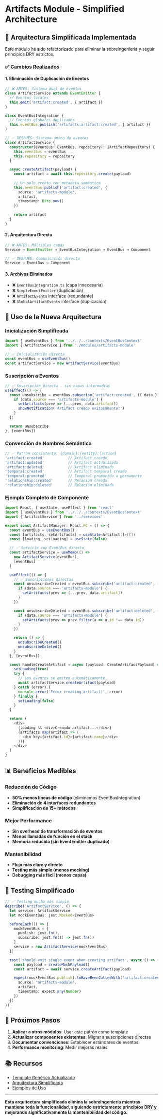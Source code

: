 # Artifacts Module - Simplified Architecture

## 🎯 **Arquitectura Simplificada Implementada**

Este módulo ha sido refactorizado para eliminar la sobreingeniería y seguir principios DRY estrictos.

### ✅ **Cambios Realizados**

#### **1. Eliminación de Duplicación de Eventos**
```typescript
// ❌ ANTES: Sistema dual de eventos
class ArtifactService extends EventEmitter {
  // Eventos locales
  this.emit('artifact:created', { artifact })
}

class EventBusIntegration {
  // Eventos globales duplicados
  this.eventBus.publish('artifacts:artifact:created', { artifact })
}

// ✅ DESPUÉS: Sistema único de eventos
class ArtifactService {
  constructor(eventBus: EventBus, repository?: IArtifactRepository) {
    this.eventBus = eventBus
    this.repository = repository
  }

  async createArtifact(payload) {
    const artifact = await this.repository.create(payload)
    
    // Un solo evento con metadata semántica
    this.eventBus.publish('artifact:created', {
      source: 'artifacts-module',
      artifact,
      timestamp: Date.now()
    })
    
    return artifact
  }
}
```

#### **2. Arquitectura Directa**
```typescript
// ❌ ANTES: Múltiples capas
Service → EventEmitter → EventBusIntegration → EventBus → Component

// ✅ DESPUÉS: Comunicación directa
Service → EventBus → Component
```

#### **3. Archivos Eliminados**
- ❌ `EventBusIntegration.ts` (capa innecesaria)
- ❌ `SimpleEventEmitter` (duplicación)
- ❌ `ArtifactEvents` interface (redundante)
- ❌ `GlobalArtifactEvents` interface (duplicación)

## 🚀 **Uso de la Nueva Arquitectura**

### **Inicialización Simplificada**

```typescript
import { useEventBus } from '../../../contexts/EventBusContext'
import { ArtifactService } from './modules/artifacts-module'

// ✅ Inicialización directa
const eventBus = useEventBus()
const artifactService = new ArtifactService(eventBus)
```

### **Suscripción a Eventos**

```typescript
// ✅ Suscripción directa - sin capas intermedias
useEffect(() => {
  const unsubscribe = eventBus.subscribe('artifact:created', ({ data }) => {
    if (data.source === 'artifacts-module') {
      setArtifacts(prev => [...prev, data.artifact])
      showNotification('Artifact creado exitosamente!')
    }
  })

  return unsubscribe
}, [eventBus])
```

### **Convención de Nombres Semántica**

```typescript
// ✅ Patrón consistente: {domain}:{entity}:{action}
'artifact:created'           // Artifact creado
'artifact:updated'           // Artifact actualizado
'artifact:deleted'           // Artifact eliminado
'temporal:created'           // Artifact temporal creado
'temporal:promoted'          // Temporal promovido a permanente
'relationship:created'       // Relación creada
'relationship:deleted'       // Relación eliminada
```

### **Ejemplo Completo de Componente**

```typescript
import React, { useState, useEffect } from 'react'
import { useEventBus } from '../../../contexts/EventBusContext'
import { ArtifactService } from '../services'

export const ArtifactManager: React.FC = () => {
  const eventBus = useEventBus()
  const [artifacts, setArtifacts] = useState<Artifact[]>([])
  const [loading, setLoading] = useState(false)

  // ✅ Servicio con EventBus directo
  const artifactService = useMemo(() => 
    new ArtifactService(eventBus), 
    [eventBus]
  )

  useEffect(() => {
    // ✅ Suscripciones directas
    const unsubscribeCreated = eventBus.subscribe('artifact:created', ({ data }) => {
      if (data.source === 'artifacts-module') {
        setArtifacts(prev => [...prev, data.artifact])
      }
    })

    const unsubscribeDeleted = eventBus.subscribe('artifact:deleted', ({ data }) => {
      if (data.source === 'artifacts-module') {
        setArtifacts(prev => prev.filter(a => a.id !== data.id))
      }
    })

    return () => {
      unsubscribeCreated()
      unsubscribeDeleted()
    }
  }, [eventBus])

  const handleCreateArtifact = async (payload: CreateArtifactPayload) => {
    setLoading(true)
    try {
      // Los eventos se emiten automáticamente
      await artifactService.createArtifact(payload)
    } catch (error) {
      console.error('Error creating artifact:', error)
    } finally {
      setLoading(false)
    }
  }

  return (
    <div>
      {loading && <div>Creando artifact...</div>}
      {artifacts.map(artifact => (
        <div key={artifact.id}>{artifact.name}</div>
      ))}
    </div>
  )
}
```

## 📊 **Beneficios Medibles**

### **Reducción de Código**
- **50% menos líneas de código** (eliminamos EventBusIntegration)
- **Eliminación de 4 interfaces redundantes**
- **Simplificación de 15+ métodos**

### **Mejor Performance**
- **Sin overhead de transformación de eventos**
- **Menos llamadas de función en el stack**
- **Memoria reducida (sin EventEmitter duplicado)**

### **Mantenibilidad**
- **Flujo más claro y directo**
- **Testing más simple (menos mocking)**
- **Debugging más fácil (menos capas)**

## 🧪 **Testing Simplificado**

```typescript
// ✅ Testing mucho más simple
describe('ArtifactService', () => {
  let service: ArtifactService
  let mockEventBus: jest.Mocked<EventBus>

  beforeEach(() => {
    mockEventBus = {
      publish: jest.fn(),
      subscribe: jest.fn(() => jest.fn())
    }
    service = new ArtifactService(mockEventBus)
  })

  test('should emit single event when creating artifact', async () => {
    const payload = createMockPayload()
    const artifact = await service.createArtifact(payload)

    expect(mockEventBus.publish).toHaveBeenCalledWith('artifact:created', {
      source: 'artifacts-module',
      artifact,
      timestamp: expect.any(Number)
    })
  })
})
```

## 🎯 **Próximos Pasos**

1. **Aplicar a otros módulos**: Usar este patrón como template
2. **Actualizar componentes existentes**: Migrar a suscripciones directas
3. **Documentar convenciones**: Establecer estándares de eventos
4. **Performance monitoring**: Medir mejoras reales

## 📚 **Recursos**

- [Template Genérico Actualizado](../../../docs/templates/hexy-module/generic-module/README.md)
- [Arquitectura Simplificada](../../../docs/architecture/artifacts-simplified-architecture.md)
- [Ejemplos de Uso](./example-usage.ts)

---

**Esta arquitectura simplificada elimina la sobreingeniería mientras mantiene toda la funcionalidad, siguiendo estrictamente principios DRY y mejorando significativamente la mantenibilidad del código.**